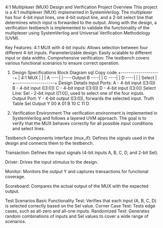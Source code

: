 4:1 Multiplexer (MUX) Design and Verification
Project Overview
This project is a 4:1 multiplexer (MUX) implemented in SystemVerilog. The multiplexer has four 4-bit input lines, one 4-bit output line, and a 2-bit select line that determines which input is forwarded to the output. Along with the design, a verification testbench is implemented to validate the functionality of the multiplexer using SystemVerilog and Universal Verification Methodology (UVM).

Key Features:
4:1 MUX with 4-bit inputs: Allows selection between four different 4-bit inputs.
Parameterizable design: Easily scalable to different input or data widths.
Comprehensive verification: The testbench covers various functional scenarios to ensure correct operation.

1. Design Specifications
Block Diagram
sql
Copy code
        +--------------------+
        |      4:1 MUX       |
        |                    |
  A ----|                    |---- Output
  B ----|                    |
  C ----|                    |
  D ----|                    |
        |      Select        |
        +--------------------+
Design Details
Input Ports:
A - 4-bit input ([3:0])
B - 4-bit input ([3:0])
C - 4-bit input ([3:0])
D - 4-bit input ([3:0])
Select Line:
Sel - 2-bit input ([1:0]), used to select one of the four inputs.
Output Port:
Y - 4-bit output ([3:0]), forwards the selected input.
Truth Table
Sel	Output Y
00	A
01	B
10	C
11	D

2. Verification Environment
The verification environment is implemented in SystemVerilog and follows a layered UVM approach. The goal is to verify that the MUX behaves correctly for all possible input conditions and select lines.

Testbench Components
Interface (mux_if): Defines the signals used in the design and connects them to the testbench.

Transaction: Defines the input signals (4-bit inputs A, B, C, D, and 2-bit Sel).

Driver: Drives the input stimulus to the design.

Monitor: Monitors the output Y and captures transactions for functional coverage.

Scoreboard: Compares the actual output of the MUX with the expected output.

Test Scenarios
Basic Functionality Test: Verifies that each input (A, B, C, D) is selected correctly based on the Sel value.
Corner Case Test: Tests edge cases, such as all-zero and all-one inputs.
Randomized Test: Generates random combinations of inputs and Sel values to cover a wide range of scenarios.
